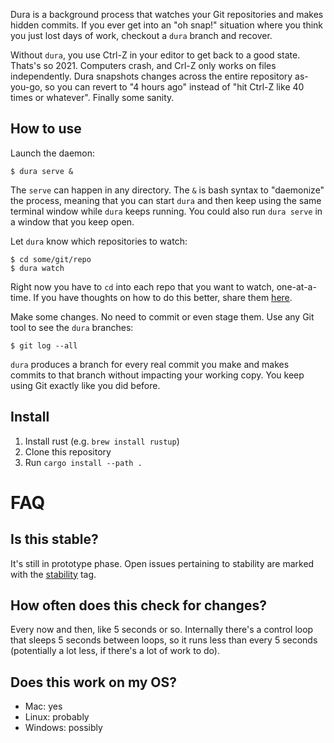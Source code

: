 Dura is a background process that watches your Git repositories and makes hidden commits. If you ever get into an "oh snap!" situation
where you think you just lost days of work, checkout a `dura` branch and recover.

Without `dura`, you use Ctrl-Z in your editor to get back to a good state. Thats's so 2021. Computers crash, and Crl-Z only works on files 
independently. Dura snapshots changes across the entire repository as-you-go, so you can revert to "4 hours ago" instead of "hit Ctrl-Z 
like 40 times or whatever". Finally some sanity.

## How to use
Launch the daemon:

```
$ dura serve &
```

The `serve` can happen in any directory. The `&` is bash syntax to "daemonize" the process, meaning that you can start `dura` and then 
keep using the same terminal window while `dura` keeps running. You could also run `dura serve` in a window that you keep open.

Let `dura` know which repositories to watch: 

```
$ cd some/git/repo
$ dura watch
```

Right now you have to `cd` into each repo that you want to watch, one-at-a-time. If you have thoughts on how to do this better, share them [here](https://github.com/tkellogg/dura/issues/3).

Make some changes. No need to commit or even stage them. Use any Git tool to see the `dura` branches:

```
$ git log --all
```

`dura` produces a branch for every real commit you make and makes commits to that branch without impacting your working copy. You
keep using Git exactly like you did before.

## Install

1. Install rust (e.g. `brew install rustup`)
2. Clone this repository 
3. Run `cargo install --path .`


# FAQ
## Is this stable?
It's still in prototype phase. Open issues pertaining to stability are marked with the 
[stability](https://github.com/tkellogg/dura/issues?q=is%3Aopen+is%3Aissue+label%3Astability) tag. 

## How often does this check for changes?
Every now and then, like 5 seconds or so. Internally there's a control loop that sleeps 5 seconds between loops, so it runs less than
every 5 seconds (potentially a lot less, if there's a lot of work to do).

## Does this work on my OS?
* Mac: yes
* Linux: probably
* Windows: possibly

